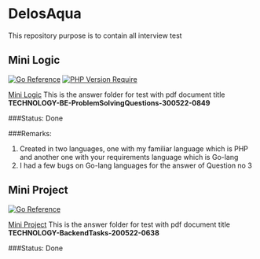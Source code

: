 # DelosAqua

This repository purpose is to contain all interview test

## Mini Logic
[![Go Reference](https://pkg.go.dev/badge/golang.org/x/image.svg)](https://go.dev/) [![PHP Version Require](http://poser.pugx.org/kuttitasks/php/require/php)](https://www.php.net/)

[Mini Logic](https://github.com/fajriardiansyahh/DelosAqua/tree/master/MiniLogic) This is the answer folder for test with pdf document title **TECHNOLOGY-BE-ProblemSolvingQuestions-300522-0849**

###Status: 
Done

###Remarks: 
1. Created in two languages, one with my familiar language which is PHP and another one with your requirements language which is Go-lang
2. I had a few bugs on Go-lang languages for the answer of Question no 3

## Mini Project
[![Go Reference](https://pkg.go.dev/badge/golang.org/x/image.svg)](https://go.dev/)

[Mini Project](https://github.com/fajriardiansyahh/DelosAqua/tree/master/MiniProject) This is the answer folder for test with pdf document title **TECHNOLOGY-BackendTasks-200522-0638**

###Status: 
Done
